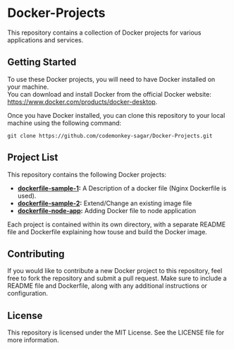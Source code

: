 # Docker-Projects

This repository contains a collection of Docker projects for various applications and services.  

## Getting Started  

To use these Docker projects, you will need to have Docker installed on your machine.  
 You can download and install Docker from the official Docker website:   
 https://www.docker.com/products/docker-desktop.  

Once you have Docker installed, you can clone this repository to your local machine using the following command:  

```
git clone https://github.com/codemonkey-sagar/Docker-Projects.git  
```

## Project List

This repository contains the following Docker projects:

- **[dockerfile-sample-1](https://github.com/codemonkey-sagar/Docker-Projects/tree/main/dockerfile-sample-1):** A Description of a docker file (Nginx Dockerfile is used).    
- **[dockerfile-sample-2](https://github.com/codemonkey-sagar/Docker-Projects/tree/main/dockerfile-sample-2):** Extend/Change an existing image file    
- **[dockerfile-node-app](https://github.com/codemonkey-sagar/Docker-Projects/tree/main/dockerfile-node-app):** Adding Docker file to node application
  
    

Each project is contained within its own directory, with a separate README file and Dockerfile explaining how touse and build the Docker image.  


## Contributing

If you would like to contribute a new Docker project to this repository, feel free to fork the repository and submit a pull request. Make sure to include a README file and Dockerfile, along with any additional instructions or configuration.


## License

This repository is licensed under the MIT License. See the LICENSE file for more information.


